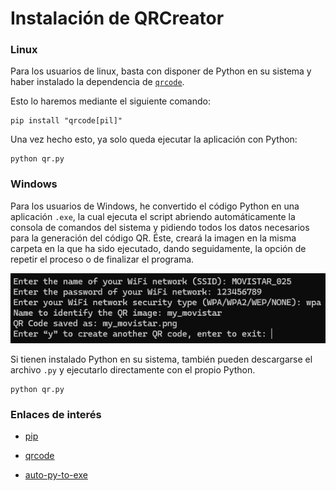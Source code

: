 # Instalación de QRCreator

### Linux

Para los usuarios de linux, basta con disponer de Python en su sistema y haber instalado la dependencia de [``qrcode``](https://pypi.org/project/qrcode/).

Esto lo haremos mediante el siguiente comando:

```console
pip install "qrcode[pil]"
```

Una vez hecho esto, ya solo queda ejecutar la aplicación con Python:

```console
python qr.py
```

### Windows

Para los usuarios de Windows, he convertido el código Python en una aplicación `.exe`, la cual ejecuta el script abriendo automáticamente la consola de comandos del sistema y pidiendo todos los datos necesarios para la generación del código QR. Éste, creará la imagen en la misma carpeta en la que ha sido ejecutado, dando seguidamente, la opción de repetir el proceso o de finalizar el programa.

![WinShell](../img/qr_creator_windows.png)

Si tienen instalado Python en su sistema, también pueden descargarse el archivo `.py` y ejecutarlo directamente con el propio Python.

```console
python qr.py
```

### Enlaces de interés

- [pip](https://pip.pypa.io/en/stable/getting-started/)

- [qrcode](https://pypi.org/project/qrcode/)

- [auto-py-to-exe](https://github.com/brentvollebregt/auto-py-to-exe)


